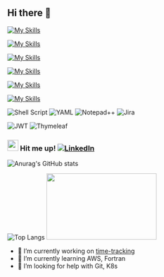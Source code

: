 ## Hi there 👋

[![My Skills](https://skillicons.dev/icons?i=windows,linux,ubuntu,bash,powershell&theme=dark)](https://skillicons.dev)

[![My Skills](https://skillicons.dev/icons?i=java,spring,maven,hibernate,fortran&theme=dark)](https://skillicons.dev)

[![My Skills](https://skillicons.dev/icons?i=kubernetes,docker,aws,gcp,github&theme=dark)](https://skillicons.dev)

[![My Skills](https://skillicons.dev/icons?i=js,html,css,react,npm,vite,redux&theme=dark)](https://skillicons.dev)

[![My Skills](https://skillicons.dev/icons?i=mysql,postgres,mongodb,firebase,&theme=dark)](https://skillicons.dev)

[![My Skills](https://skillicons.dev/icons?i=idea,vscode,postman,md,notion,arduino,discord&theme=dark)](https://skillicons.dev)

![Shell Script](https://img.shields.io/badge/shell_script-%23121011.svg?style=for-the-badge&logo=gnu-bash&logoColor=white)
![YAML](https://img.shields.io/badge/yaml-%23ffffff.svg?style=for-the-badge&logo=yaml&logoColor=151515)
![Notepad++](https://img.shields.io/badge/Notepad++-90E59A.svg?style=for-the-badge&logo=notepad%2b%2b&logoColor=black)
![Jira](https://img.shields.io/badge/jira-%230A0FFF.svg?style=for-the-badge&logo=jira&logoColor=white)

![JWT](https://img.shields.io/badge/JWT-black?style=for-the-badge&logo=JSON%20web%20tokens)
![Thymeleaf](https://img.shields.io/badge/Thymeleaf-%23005C0F.svg?style=for-the-badge&logo=Thymeleaf&logoColor=white)

### <img src="https://em-content.zobj.net/source/telegram/386/mobile-phone-with-arrow_1f4f2.webp" alt="mobile-phone" width="25" height="25" /> Hit me up! [![LinkedIn](https://img.shields.io/badge/linkedin-%230077B5.svg?style=flat&logo=linkedin&logoColor=white)](https://www.linkedin.com/in/ivan--burieiev/)

![Anurag's GitHub stats](https://github-readme-stats.vercel.app/api?username=ikar-zindo&show_icons=true&theme=tokyonight)

![Top Langs](https://github-readme-stats.vercel.app/api/top-langs/?username=ikar-zindo&layout=compact) <img src="https://media0.giphy.com/media/v1.Y2lkPTc5MGI3NjExY2o2NHZqazNnY2I1OGhseml0ZG94ZzJpN3A5N2tvcnZqZnlla2U2cSZlcD12MV9pbnRlcm5hbF9naWZfYnlfaWQmY3Q9cw/WUlplcMpOCEmTGBtBW/giphy.webp" width="250" height="150" />

- 🔭 I’m currently working on [time-tracking](https://github.com/ikar-zindo/time-tracking)
- 🌱 I’m currently learning AWS, Fortran
- 🤔 I’m looking for help with Git, K8s

<!--
**ikar-zindo/ikar-zindo** is a ✨ _special_ ✨ repository because its `README.md` (this file) appears on your GitHub profile.

Here are some ideas to get you started:

- 🔭 I’m currently working on ...
- 🌱 I’m currently learning ...
- 👯 I’m looking to collaborate on ...
- 🤔 I’m looking for help with ...
- 💬 Ask me about ...
- 📫 How to reach me: ...
- 😄 Pronouns: ...
- ⚡ Fun fact: ...
-->
